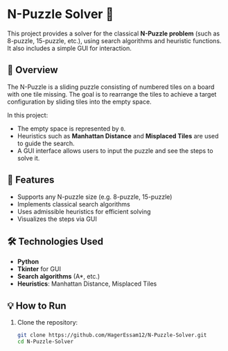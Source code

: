 # N-Puzzle Solver 🧩

This project provides a solver for the classical **N-Puzzle problem** (such as 8-puzzle, 15-puzzle, etc.), using search algorithms and heuristic functions. It also includes a simple GUI for interaction.

## 📌 Overview

The N-Puzzle is a sliding puzzle consisting of numbered tiles on a board with one tile missing. The goal is to rearrange the tiles to achieve a target configuration by sliding tiles into the empty space.

In this project:
- The empty space is represented by `0`.
- Heuristics such as **Manhattan Distance** and **Misplaced Tiles** are used to guide the search.
- A GUI interface allows users to input the puzzle and see the steps to solve it.

## 🚀 Features

- Supports any N-puzzle size (e.g. 8-puzzle, 15-puzzle)
- Implements classical search algorithms
- Uses admissible heuristics for efficient solving
- Visualizes the steps via GUI

## 🛠️ Technologies Used

- **Python**
- **Tkinter** for GUI
- **Search algorithms** (A*, etc.)
- **Heuristics**: Manhattan Distance, Misplaced Tiles

## 💡 How to Run

1. Clone the repository:
   ```bash
   git clone https://github.com/HagerEssam12/N-Puzzle-Solver.git
   cd N-Puzzle-Solver
